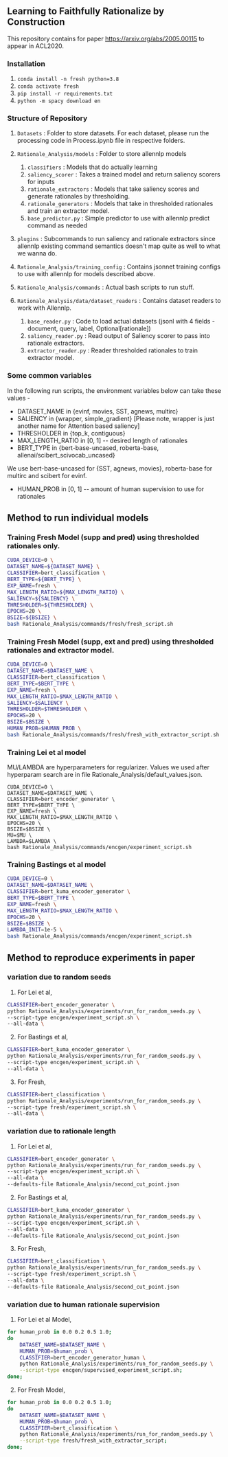 Learning to Faithfully Rationalize by Construction
--------------------------------------------------

This repository contains for paper https://arxiv.org/abs/2005.00115 to appear in ACL2020.

### Installation

1. `conda install -n fresh python=3.8`
2. `conda activate fresh`
3. `pip install -r requirements.txt`
4. `python -m spacy download en`


### Structure of Repository


1. `Datasets` : Folder to store datasets. For each dataset, please run the processing code in Process.ipynb file in respective folders.

2. `Rationale_Analysis/models` : Folder to store allennlp models
    1. `classifiers` : Models that do actually learning 
    2. `saliency_scorer` : Takes a trained model and return saliency scorers for inputs
    3. `rationale_extractors` : Models that take saliency scores and generate rationales by thresholding.
    4. `rationale_generators` : Models that take in thresholded rationales and train an extractor model.
    4. `base_predictor.py` : Simple predictor to use with allennlp predict command as needed

3. `plugins` : Subcommands to run saliency and rationale extractors since allennlp existing command semantics doesn't map quite as well to what we wanna do.

4. `Rationale_Analysis/training_config` : Contains jsonnet training configs to use with allennlp for models described above.

5. `Rationale_Analysis/commands` : Actual bash scripts to run stuff.

6. `Rationale_Analysis/data/dataset_readers` : Contains dataset readers to work with Allennlp.
    1. `base_reader.py` : Code to load actual datasets (jsonl with 4 fields - document, query, label, Optional[rationale])
    2. `saliency_reader.py` : Read output of Saliency scorer to pass into rationale extractors.
    3. `extractor_reader.py` : Reader thresholded rationales to train extractor model.

### Some common variables

In the following run scripts, the environment variables below can take these values - 

- DATASET_NAME in {evinf, movies, SST, agnews, multirc}
- SALIENCY in {wrapper, simple_gradient} [Please note, wrapper is just another name for Attention based saliency]
- THRESHOLDER in {top_k, contiguous}
- MAX_LENGTH_RATIO in [0, 1] -- desired length of rationales
- BERT_TYPE in {bert-base-uncased, roberta-base, allenai/scibert_scivocab_uncased}

We use bert-base-uncased for {SST, agnews, movies}, roberta-base for multirc and scibert for evinf.

- HUMAN_PROB in [0, 1] -- amount of human supervision to use for rationales

## Method to run individual models

### Training Fresh Model (supp and pred) using thresholded rationales only.

```bash
CUDA_DEVICE=0 \
DATASET_NAME=${DATASET_NAME} \
CLASSIFIER=bert_classification \
BERT_TYPE=${BERT_TYPE} \
EXP_NAME=fresh \
MAX_LENGTH_RATIO=${MAX_LENGTH_RATIO} \
SALIENCY=${SALIENCY} \
THRESHOLDER=${THRESHOLDER} \
EPOCHS=20 \
BSIZE=${BSIZE} \
bash Rationale_Analysis/commands/fresh/fresh_script.sh
```

### Training Fresh Model (supp, ext and pred) using thresholded rationales and extractor model.

```bash
CUDA_DEVICE=0 \
DATASET_NAME=$DATASET_NAME \
CLASSIFIER=bert_classification \
BERT_TYPE=$BERT_TYPE \
EXP_NAME=fresh \
MAX_LENGTH_RATIO=$MAX_LENGTH_RATIO \
SALIENCY=$SALIENCY \
THRESHOLDER=$THRESHOLDER \
EPOCHS=20 \
BSIZE=$BSIZE \
HUMAN_PROB=$HUMAN_PROB \
bash Rationale_Analysis/commands/fresh/fresh_with_extractor_script.sh
```

### Training Lei et al model

MU/LAMBDA are hyperparameters for regularizer. Values we used after hyperparam search are in file Rationale_Analysis/default_values.json.

```console
CUDA_DEVICE=0 \
DATASET_NAME=$DATASET_NAME \
CLASSIFIER=bert_encoder_generator \
BERT_TYPE=$BERT_TYPE \
EXP_NAME=fresh \
MAX_LENGTH_RATIO=$MAX_LENGTH_RATIO \
EPOCHS=20 \
BSIZE=$BSIZE \
MU=$MU \
LAMBDA=$LAMBDA \
bash Rationale_Analysis/commands/encgen/experiment_script.sh
```

### Training Bastings et al model

```bash
CUDA_DEVICE=0 \
DATASET_NAME=$DATASET_NAME \
CLASSIFIER=bert_kuma_encoder_generator \
BERT_TYPE=$BERT_TYPE \
EXP_NAME=fresh \
MAX_LENGTH_RATIO=$MAX_LENGTH_RATIO \
EPOCHS=20 \
BSIZE=$BSIZE \
LAMBDA_INIT=1e-5 \
bash Rationale_Analysis/commands/encgen/experiment_script.sh
```

## Method to reproduce experiments in paper

### variation due to random seeds

1. For Lei et al,

```bash
CLASSIFIER=bert_encoder_generator \
python Rationale_Analysis/experiments/run_for_random_seeds.py \
--script-type encgen/experiment_script.sh \
--all-data \
```

2. For Bastings et al,

```bash
CLASSIFIER=bert_kuma_encoder_generator \
python Rationale_Analysis/experiments/run_for_random_seeds.py \
--script-type encgen/experiment_script.sh \
--all-data \
```

3. For Fresh,

```bash
CLASSIFIER=bert_classification \
python Rationale_Analysis/experiments/run_for_random_seeds.py \
--script-type fresh/experiment_script.sh \
--all-data \
```

### variation due to rationale length

1. For Lei et al,

```bash
CLASSIFIER=bert_encoder_generator \
python Rationale_Analysis/experiments/run_for_random_seeds.py \
--script-type encgen/experiment_script.sh \
--all-data \
--defaults-file Rationale_Analysis/second_cut_point.json
```

2. For Bastings et al,

```bash
CLASSIFIER=bert_kuma_encoder_generator \
python Rationale_Analysis/experiments/run_for_random_seeds.py \
--script-type encgen/experiment_script.sh \
--all-data \
--defaults-file Rationale_Analysis/second_cut_point.json
```

3. For Fresh,

```bash
CLASSIFIER=bert_classification \
python Rationale_Analysis/experiments/run_for_random_seeds.py \
--script-type fresh/experiment_script.sh \
--all-data \
--defaults-file Rationale_Analysis/second_cut_point.json
```

### variation due to human rationale supervision

1. For Lei et al Model,

```bash
for human_prob in 0.0 0.2 0.5 1.0;
do 
    DATASET_NAME=$DATASET_NAME \
    HUMAN_PROB=$human_prob \
    CLASSIFIER=bert_encoder_generator_human \
    python Rationale_Analysis/experiments/run_for_random_seeds.py \
    --script-type encgen/supervised_experiment_script.sh;
done;
```

2. For Fresh Model,

```bash
for human_prob in 0.0 0.2 0.5 1.0;
do 
    DATASET_NAME=$DATASET_NAME \
    HUMAN_PROB=$human_prob \
    CLASSIFIER=bert_classification \
    python Rationale_Analysis/experiments/run_for_random_seeds.py \
    --script-type fresh/fresh_with_extractor_script;
done;
```
